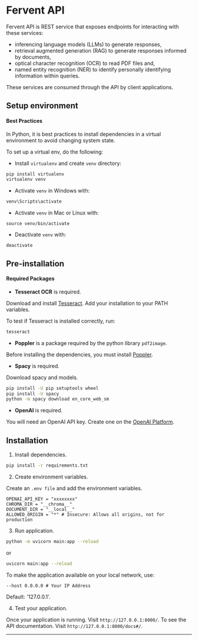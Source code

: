 # Fervent API

Fervent API is REST service that exposes endpoints for interacting with these services:
- inferencing language models (LLMs) to generate responses, 
- retrieval augmented generation (RAG) to generate responses informed by documents, 
- optical character recognition (OCR) to read PDF files and,
- named entity recognition (NER) to identify personally identifying information within queries.

These services are consumed through the API by client applications.

## Setup environment

#### Best Practices

In Python, it is best practices to install dependencies in a virtual environment to avoid
changing system state.

To set up a virtual env, do the following:

- Install `virtualenv` and create `venv` directory:

```zsh
pip install virtualenv
virtualenv venv
```

- Activate `venv` in Windows with:

```powershell
venv\Scripts\activate
```

- Activate `venv` in Mac or Linux with:

```
source venv/bin/activate
```

- Deactivate `venv` with:

```
deactivate
```

## Pre-installation

#### Required Packages

- **Tesseract OCR** is required.

Download and install [Tesseract](https://tesseract-ocr.github.io/tessdoc/Installation.html).
Add your installation to your PATH variables.

To test if Tesseract is installed correctly, run:
```zsh
tesseract
```

- **Poppler** is a package required by the python library `pdf2image`.

Before installing the dependencies, you must install [Poppler](https://pdf2image.readthedocs.io/en/latest/installation.html).

- **Spacy** is required.

Download spacy and models.
```zsh
pip install -U pip setuptools wheel
pip install -U spacy
python -m spacy download en_core_web_sm
```

- **OpenAI** is required.

You will need an OpenAI API key. Create one on the [OpenAI Platform](https://platform.openai.com/).

## Installation

1. Install dependencies.

```zsh
pip install -r requirements.txt
```

2. Create environment variables.

Create an `.env file` and add the environment variables.

```env
OPENAI_API_KEY = "xxxxxxxx"
CHROMA_DIR = "__chroma__"
DOCUMENT_DIR = "__local__"
ALLOWED_ORIGIN = "*" # Insecure: Allows all origins, not for production
```

3. Run application.

```zsh
python -m uvicorn main:app --reload
```
or
```zsh
uvicorn main:app --reload
```

To make the application available on your local network, use:
```
--host 0.0.0.0 # Your IP Address
```
Default: '127.0.0.1'.

4. Test your application.

Once your application is running. Visit `http://127.0.0.1:8000/`. To see the API documentation. Visit `http://127.0.0.1:8000/docs#/`.

---